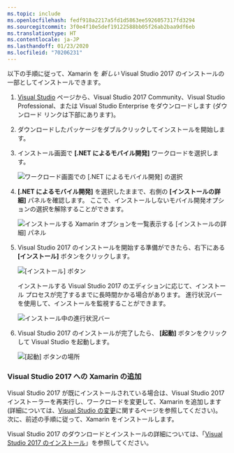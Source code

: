 ```yaml
---
ms.topic: include
ms.openlocfilehash: fedf918a2217a5fd1d5863ee5926057317fd3294
ms.sourcegitcommit: 3f0e4f10e5def19122588bb05f26ab2baa9df6eb
ms.translationtype: HT
ms.contentlocale: ja-JP
ms.lasthandoff: 01/23/2020
ms.locfileid: "70206231"
---
```

以下の手順に従って、Xamarin を _新しい_ Visual Studio 2017 のインストールの一部としてインストールできます。

1. [Visual Studio](https://visualstudio.microsoft.com/vs/) ページから、Visual Studio 2017 Community、Visual Studio Professional、または Visual Studio Enterprise をダウンロードします (ダウンロード リンクは下部にあります)。

2. ダウンロードしたパッケージをダブルクリックしてインストールを開始します。

3. インストール画面で **[.NET によるモバイル開発]** ワークロードを選択します。

    ![ワークロード画面での [.NET によるモバイル開発] の選択](~/get-started/installation/windows-images/01-mobile-dev-workload.png)

4. **[.NET によるモバイル開発]** を選択したままで、右側の **[インストールの詳細]** パネルを確認します。 ここで、インストールしないモバイル開発オプションの選択を解除することができます。

    ![インストールする Xamarin オプションを一覧表示する [インストールの詳細] パネル](~/get-started/installation/windows-images/02-summary.png)

5. Visual Studio 2017 のインストールを開始する準備ができたら、右下にある **[インストール]** ボタンをクリックします。

    ![[インストール] ボタン](~/get-started/installation/windows-images/03-click-install.png)

   インストールする Visual Studio 2017 のエディションに応じて、インストール プロセスが完了するまでに長時間かかる場合があります。 進行状況バーを使用して、インストールを監視することができます。

    ![インストール中の進行状況バー](~/get-started/installation/windows-images/04-progress-bars.png)

6. Visual Studio 2017 のインストールが完了したら、 **[起動]** ボタンをクリックして Visual Studio を起動します。

    ![[起動] ボタンの場所](~/get-started/installation/windows-images/05-launch.png)

<a name="vs2017" />

### <a name="adding-xamarin-to-visual-studio-2017"></a>Visual Studio 2017 への Xamarin の追加

Visual Studio 2017 が既にインストールされている場合は、Visual Studio 2017 インストーラーを再実行し、ワークロードを変更して、Xamarin を追加します (詳細については、[Visual Studio の変更](https://docs.microsoft.com/visualstudio/install/modify-visual-studio)に関するページを参照してください)。 次に、前述の手順に従って、Xamarin をインストールします。

Visual Studio 2017 のダウンロードとインストールの詳細については、「[Visual Studio 2017 のインストール](https://docs.microsoft.com/visualstudio/install/install-visual-studio)」を参照してください。
